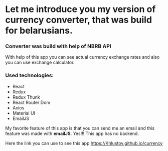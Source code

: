 # Let me introduce you my version of currency converter, that was build for belarusians.

### Converter was build with help of NBRB API
With help of this app you can see actual currency exchange rates and also you can use exchange calculator.

### Used technologies:
- React
- Redux
- Redux Thunk
- React Router Dom
- Axios
- Material UI
- EmailJS

My favorite feature of this app is that you can send me an email and this feature was made with **emailJS**.
Yes!!! This app has no backend.

Here the link you can use to see this app <https://Khlustov.github.io/currency>
